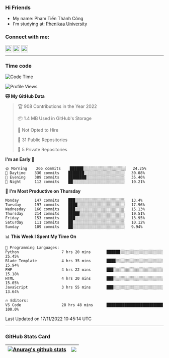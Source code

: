 ### Hi Friends

- My name: Phạm Tiến Thành Công
- I'm studying at: [Phenikaa University]


### Connect with me:
[<img align="left" alt="PhamTienThanhCong | Facebook" width="22px" src="https://upload.wikimedia.org/wikipedia/commons/thumb/1/16/Facebook-icon-1.png/640px-Facebook-icon-1.png" />][facebook]
[<img align="left" alt="PhamTienThanhCong | Zalo" width="22px" src="https://www.anphatpc.com.vn/template/anphat_2020v2/images/icon-zalo.jpg" />][zalo]
[<img align="left" alt="PhamTienThanhCong | LinkedIn" width="22px" src="https://cdn3.iconfinder.com/data/icons/inficons/512/linkedin.png" />][linkedin]

<br />

---

### Time code

<!--START_SECTION:waka-->
![Code Time](http://img.shields.io/badge/Code%20Time-721%20hrs%2043%20mins-blue)

![Profile Views](http://img.shields.io/badge/Profile%20Views-33-blue)

**🐱 My GitHub Data** 

> 🏆 908 Contributions in the Year 2022
 > 
> 📦 1.4 MB Used in GitHub's Storage 
 > 
> 🚫 Not Opted to Hire
 > 
> 📜 31 Public Repositories 
 > 
> 🔑 5 Private Repositories  
 > 
**I'm an Early 🐤** 

```text
🌞 Morning    266 commits    ██████░░░░░░░░░░░░░░░░░░░   24.25% 
🌆 Daytime    330 commits    ███████░░░░░░░░░░░░░░░░░░   30.08% 
🌃 Evening    389 commits    ████████░░░░░░░░░░░░░░░░░   35.46% 
🌙 Night      112 commits    ██░░░░░░░░░░░░░░░░░░░░░░░   10.21%

```
📅 **I'm Most Productive on Thursday** 

```text
Monday       147 commits    ███░░░░░░░░░░░░░░░░░░░░░░   13.4% 
Tuesday      197 commits    ████░░░░░░░░░░░░░░░░░░░░░   17.96% 
Wednesday    166 commits    ███░░░░░░░░░░░░░░░░░░░░░░   15.13% 
Thursday     214 commits    █████░░░░░░░░░░░░░░░░░░░░   19.51% 
Friday       153 commits    ███░░░░░░░░░░░░░░░░░░░░░░   13.95% 
Saturday     111 commits    ██░░░░░░░░░░░░░░░░░░░░░░░   10.12% 
Sunday       109 commits    ██░░░░░░░░░░░░░░░░░░░░░░░   9.94%

```


📊 **This Week I Spent My Time On** 

```text
💬 Programming Languages: 
Python                   7 hrs 20 mins       ██████░░░░░░░░░░░░░░░░░░░   25.45% 
Blade Template           4 hrs 35 mins       ████░░░░░░░░░░░░░░░░░░░░░   15.94% 
PHP                      4 hrs 22 mins       ███░░░░░░░░░░░░░░░░░░░░░░   15.18% 
HTML                     4 hrs 20 mins       ███░░░░░░░░░░░░░░░░░░░░░░   15.05% 
JavaScript               3 hrs 55 mins       ███░░░░░░░░░░░░░░░░░░░░░░   13.64%

🔥 Editors: 
VS Code                  28 hrs 48 mins      █████████████████████████   100.0%

```


 Last Updated on 17/11/2022 10:45:14 UTC
<!--END_SECTION:waka-->

---

### GitHub Stats Card

| <a href="https://github.com/phamtienthanhcong"><img align="center" src="https://github-readme-stats.vercel.app/api?username=PhamTienThanhCong&show_icons=true&include_all_commits=true&theme=buefy&hide_border=true&theme=ocean_dark" alt="Anurag's github stats" /></a> | <a href="https://github.com/phamtienthanhcong"><img align="center" src="https://github-readme-stats.vercel.app/api/top-langs/?username=PhamTienThanhCong&layout=compact&theme=buefy&hide_border=true&theme=ocean_dark" /></a> |
| ------------- | ------------- |

[Phenikaa University]: https://phenikaa-uni.edu.vn/vi
[facebook]: https://www.facebook.com/phamtienthanhcong
[linkedin]: https://linkedin.com/in/phamtienthanhcong
[zalo]: https://zalo.me/0396396332
[tiktok]: https://www.tiktok.com/@phamtienthanhcong
[web]: https://github.com/PhamTienThanhCong/web_dev
[min project]: https://github.com/PhamTienThanhCong/Project-Of-Web
[c and cpp]: https://github.com/PhamTienThanhCong/Code_C_and_Cpro
[python]: https://github.com/PhamTienThanhCong/Python_beginer

